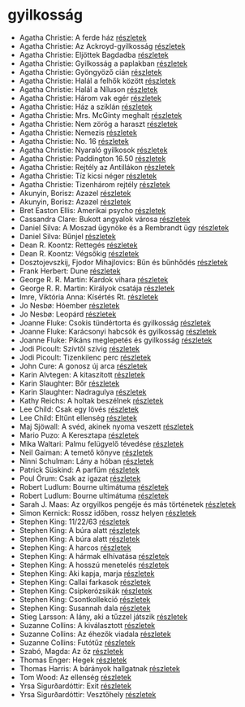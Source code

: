 # gyilkosság

- Agatha Christie: A ferde ház [részletek](_details/%7Bopf.creator%7D.md#id_64)
- Agatha Christie: Az Ackroyd-gyilkosság [részletek](_details/%7Bopf.creator%7D.md#id_63)
- Agatha Christie: Eljöttek Bagdadba [részletek](_details/%7Bopf.creator%7D.md#id_65)
- Agatha Christie: Gyilkosság a paplakban [részletek](_details/%7Bopf.creator%7D.md#id_68)
- Agatha Christie: Gyöngyöző cián [részletek](_details/%7Bopf.creator%7D.md#id_247)
- Agatha Christie: Halál a felhők között [részletek](_details/%7Bopf.creator%7D.md#id_69)
- Agatha Christie: Halál a Níluson [részletek](_details/%7Bopf.creator%7D.md#id_75)
- Agatha Christie: Három vak egér [részletek](_details/%7Bopf.creator%7D.md#id_70)
- Agatha Christie: Ház a sziklán [részletek](_details/%7Bopf.creator%7D.md#id_249)
- Agatha Christie: Mrs. McGinty meghalt [részletek](_details/%7Bopf.creator%7D.md#id_252)
- Agatha Christie: Nem zörög a haraszt [részletek](_details/%7Bopf.creator%7D.md#id_311)
- Agatha Christie: Nemezis [részletek](_details/%7Bopf.creator%7D.md#id_72)
- Agatha Christie: No. 16 [részletek](_details/%7Bopf.creator%7D.md#id_254)
- Agatha Christie: Nyaraló gyilkosok [részletek](_details/%7Bopf.creator%7D.md#id_73)
- Agatha Christie: Paddington 16.50 [részletek](_details/%7Bopf.creator%7D.md#id_74)
- Agatha Christie: Rejtély az Antillákon [részletek](_details/%7Bopf.creator%7D.md#id_76)
- Agatha Christie: Tíz kicsi néger [részletek](_details/%7Bopf.creator%7D.md#id_79)
- Agatha Christie: Tizenhárom rejtély [részletek](_details/%7Bopf.creator%7D.md#id_259)
- Akunyin, Borisz: Azazel [részletek](_details/%7Bopf.creator%7D.md#id_909)
- Akunyin, Borisz: Azazel [részletek](_details/%7Bopf.creator%7D.md#id_915)
- Bret Easton Ellis: Amerikai psycho [részletek](_details/%7Bopf.creator%7D.md#id_1446)
- Cassandra Clare: Bukott angyalok városa [részletek](_details/%7Bopf.creator%7D.md#id_638)
- Daniel Silva: A Moszad ügynöke és a Rembrandt ügy [részletek](_details/%7Bopf.creator%7D.md#id_812)
- Daniel Silva: Bűnjel [részletek](_details/%7Bopf.creator%7D.md#id_816)
- Dean R. Koontz: Rettegés [részletek](_details/%7Bopf.creator%7D.md#id_1076)
- Dean R. Koontz: Végsőkig [részletek](_details/%7Bopf.creator%7D.md#id_1071)
- Dosztojevszkij, Fjodor Mihajlovics: Bűn és bűnhődés [részletek](_details/%7Bopf.creator%7D.md#id_346)
- Frank Herbert: Dune [részletek](_details/%7Bopf.creator%7D.md#id_182)
- George R. R. Martin: Kardok vihara [részletek](_details/%7Bopf.creator%7D.md#id_424)
- George R. R. Martin: Királyok csatája [részletek](_details/%7Bopf.creator%7D.md#id_418)
- Imre, Viktória Anna: Kísértés Rt. [részletek](_details/%7Bopf.creator%7D.md#id_632)
- Jo Nesbø: Hóember [részletek](_details/%7Bopf.creator%7D.md#id_582)
- Jo Nesbø: Leopárd [részletek](_details/%7Bopf.creator%7D.md#id_580)
- Joanne Fluke: Csokis tündértorta és gyilkosság [részletek](_details/%7Bopf.creator%7D.md#id_624)
- Joanne Fluke: Karácsonyi habcsók és gyilkosság [részletek](_details/%7Bopf.creator%7D.md#id_625)
- Joanne Fluke: Pikáns meglepetés és gyilkosság [részletek](_details/%7Bopf.creator%7D.md#id_623)
- Jodi Picoult: Szívtől szívig [részletek](_details/%7Bopf.creator%7D.md#id_351)
- Jodi Picoult: Tizenkilenc perc [részletek](_details/%7Bopf.creator%7D.md#id_348)
- John Cure: A gonosz új arca [részletek](_details/%7Bopf.creator%7D.md#id_956)
- Karin Alvtegen: A kitaszított [részletek](_details/%7Bopf.creator%7D.md#id_673)
- Karin Slaughter: Bőr [részletek](_details/%7Bopf.creator%7D.md#id_599)
- Karin Slaughter: Nadragulya [részletek](_details/%7Bopf.creator%7D.md#id_788)
- Kathy Reichs: A holtak beszélnek [részletek](_details/%7Bopf.creator%7D.md#id_157)
- Lee Child: Csak egy lövés [részletek](_details/%7Bopf.creator%7D.md#id_392)
- Lee Child: Eltűnt ellenség [részletek](_details/%7Bopf.creator%7D.md#id_1206)
- Maj Sjöwall: A svéd, akinek nyoma veszett [részletek](_details/%7Bopf.creator%7D.md#id_675)
- Mario Puzo: A Keresztapa [részletek](_details/%7Bopf.creator%7D.md#id_283)
- Mika Waltari: Palmu felügyelő tévedése [részletek](_details/%7Bopf.creator%7D.md#id_685)
- Neil Gaiman: A temető könyve [részletek](_details/%7Bopf.creator%7D.md#id_1424)
- Ninni Schulman: Lány a hóban [részletek](_details/%7Bopf.creator%7D.md#id_682)
- Patrick Süskind: A parfüm [részletek](_details/%7Bopf.creator%7D.md#id_408)
- Poul Örum: Csak az igazat [részletek](_details/%7Bopf.creator%7D.md#id_678)
- Robert Ludlum: Bourne ultimátuma [részletek](_details/%7Bopf.creator%7D.md#id_31)
- Robert Ludlum: Bourne ultimátuma [részletek](_details/%7Bopf.creator%7D.md#id_32)
- Sarah J. Maas: Az orgyilkos pengéje és más történetek [részletek](_details/%7Bopf.creator%7D.md#id_1685)
- Simon Kernick: Rossz időben, rossz helyen [részletek](_details/%7Bopf.creator%7D.md#id_1006)
- Stephen King: 11/22/63 [részletek](_details/%7Bopf.creator%7D.md#id_523)
- Stephen King: A búra alatt [részletek](_details/%7Bopf.creator%7D.md#id_556)
- Stephen King: A búra alatt [részletek](_details/%7Bopf.creator%7D.md#id_557)
- Stephen King: A harcos [részletek](_details/%7Bopf.creator%7D.md#id_539)
- Stephen King: A hármak elhívatása [részletek](_details/%7Bopf.creator%7D.md#id_540)
- Stephen King: A hosszú menetelés [részletek](_details/%7Bopf.creator%7D.md#id_932)
- Stephen King: Aki kapja, marja [részletek](_details/%7Bopf.creator%7D.md#id_931)
- Stephen King: Callai farkasok [részletek](_details/%7Bopf.creator%7D.md#id_847)
- Stephen King: Csipkerózsikák [részletek](_details/%7Bopf.creator%7D.md#id_1204)
- Stephen King: Csontkollekció [részletek](_details/%7Bopf.creator%7D.md#id_571)
- Stephen King: Susannah dala [részletek](_details/%7Bopf.creator%7D.md#id_542)
- Stieg Larsson: A lány, aki a tűzzel játszik [részletek](_details/%7Bopf.creator%7D.md#id_26)
- Suzanne Collins: A kiválasztott [részletek](_details/%7Bopf.creator%7D.md#id_83)
- Suzanne Collins: Az éhezők viadala [részletek](_details/%7Bopf.creator%7D.md#id_81)
- Suzanne Collins: Futótűz [részletek](_details/%7Bopf.creator%7D.md#id_82)
- Szabó, Magda: Az őz [részletek](_details/%7Bopf.creator%7D.md#id_1348)
- Thomas Enger: Hegek [részletek](_details/%7Bopf.creator%7D.md#id_617)
- Thomas Harris: A bárányok hallgatnak [részletek](_details/%7Bopf.creator%7D.md#id_1032)
- Tom Wood: Az ellenség [részletek](_details/%7Bopf.creator%7D.md#id_1011)
- Yrsa Sigurðardóttir: Exit [részletek](_details/%7Bopf.creator%7D.md#id_1728)
- Yrsa Sigurðardóttir: Vesztőhely [részletek](_details/%7Bopf.creator%7D.md#id_1733)